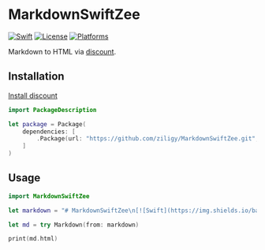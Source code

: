 # MarkdownSwiftZee #
[![Swift](https://img.shields.io/badge/swift-3.0-orange.svg?style=flat)](https://developer.apple.com/swift/)
[![License](https://img.shields.io/badge/license-MIT-71787A.svg)](https://tldrlegal.com/license/mit-license)
[![Platforms](https://img.shields.io/badge/Platforms-OS--Linux-lightgray.svg?style=flat)](https://swift.org)

Markdown to HTML via [discount](https://github.com/Orc/discount).

## Installation

[Install discount](https://github.com/Orc/discount/blob/master/INSTALL)

```swift
import PackageDescription

let package = Package(
    dependencies: [
        .Package(url: "https://github.com/ziligy/MarkdownSwiftZee.git", majorVersion: 0, minor: 1)
    ]
)
```

## Usage

```swift
import MarkdownSwiftZee

let markdown = "# MarkdownSwiftZee\n[![Swift](https://img.shields.io/badge/swift-3.0-orange.svg?style=flat)](https://developer.apple.com/swift/)\n[![License](https://img.shields.io/badge/license-MIT-71787A.svg)](https://tldrlegal.com/license/mit-license)\n[![Platforms](https://img.shields.io/badge/Platforms-OS--Linux-lightgray.svg?style=flat)](https://swift.org)\n\nMarkdown to HTML via discount."

let md = try Markdown(from: markdown)

print(md.html)
```

